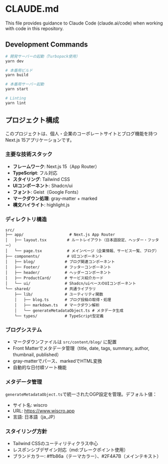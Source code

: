 # CLAUDE.md

This file provides guidance to Claude Code (claude.ai/code) when working with code in this repository.

## Development Commands

```bash
# 開発サーバーの起動（Turbopack使用）
yarn dev

# 本番用ビルド
yarn build

# 本番用サーバー起動
yarn start

# Linting
yarn lint
```

## プロジェクト構成

このプロジェクトは、個人・企業のコーポレートサイトとブログ機能を持つNext.js 15アプリケーションです。

### 主要な技術スタック
- **フレームワーク**: Next.js 15（App Router）
- **TypeScript**: フル対応
- **スタイリング**: Tailwind CSS
- **UIコンポーネント**: Shadcn/ui
- **フォント**: Geist（Google Fonts）
- **マークダウン処理**: gray-matter + marked
- **構文ハイライト**: highlight.js

### ディレクトリ構造
```
src/
├── app/                    # Next.js App Router
│   ├── layout.tsx         # ルートレイアウト（日本語設定、ヘッダー・フッター）
│   └── page.tsx           # メインページ（企業情報、サービス一覧、ブログ）
├── components/            # UIコンポーネント
│   ├── blog/             # ブログ関連コンポーネント
│   ├── Footer/           # フッターコンポーネント
│   ├── header/           # ヘッダーコンポーネント
│   ├── ProductCard/      # サービス紹介カード
│   └── ui/               # Shadcn/uiベースのUIコンポーネント
└── shared/               # 共通ライブラリ
    ├── lib/              # ユーティリティ関数
    │   ├── blog.ts       # ブログ投稿の取得・処理
    │   ├── markdown.ts   # マークダウン解析
    │   └── generateMetadataObject.ts # メタデータ生成
    └── types/            # TypeScript型定義
```

### ブログシステム
- マークダウンファイルは `src/content/blog/` に配置
- Front Matterでメタデータ管理（title, date, tags, summary, author, thumbnail, published）
- gray-matterでパース、markedでHTML変換
- 自動的な日付順ソート機能

### メタデータ管理
`generateMetadataObject.ts`で統一されたOGP設定を管理。デフォルト値：
- サイト名: wiscro
- URL: https://www.wiscro.app
- 言語: 日本語（ja_JP）

### スタイリング方針
- Tailwind CSSのユーティリティクラス中心
- レスポンシブデザイン対応（md:ブレークポイント使用）
- ブランドカラー: #ffb86a（テーマカラー）、#2F4A7B（メインテキスト）